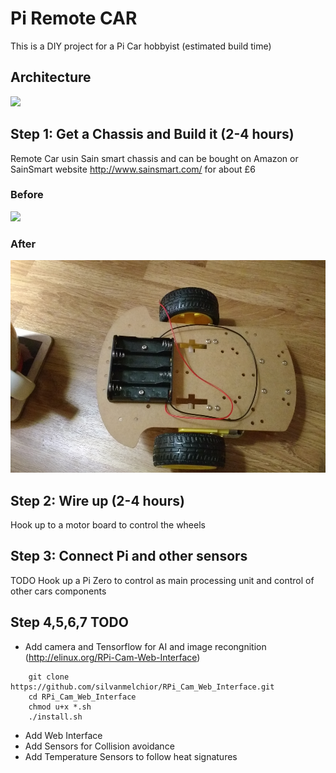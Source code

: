 # Pi Remote CAR

This is a DIY project for a Pi Car hobbyist (estimated build time)

## Architecture

<img src="https://d3ansictanv2wj.cloudfront.net/Figure_1-1ad2b142be6ca8641212c7579ab4f95d.jpg" height="400">


## Step 1: Get a Chassis and Build it (2-4 hours)

Remote Car usin Sain smart chassis and can be bought on Amazon or SainSmart website http://www.sainsmart.com/ for about £6

### Before

<img src="https://images-na.ssl-images-amazon.com/images/I/61qH18xAjVL._SL1200_.jpg" height="340" >

### After

<img src="pi-car-chassis-wired.jpg" height="340" >

## Step 2: Wire up (2-4 hours)

Hook up to a motor board to control the wheels

## Step 3: Connect Pi and other sensors

TODO Hook up a Pi Zero to control as main processing unit and control of other cars components 

## Step 4,5,6,7 TODO
* Add camera and Tensorflow for AI and image recongnition (http://elinux.org/RPi-Cam-Web-Interface)
```
    git clone https://github.com/silvanmelchior/RPi_Cam_Web_Interface.git
    cd RPi_Cam_Web_Interface
    chmod u+x *.sh
    ./install.sh
```
* Add Web Interface
* Add Sensors for Collision avoidance
* Add Temperature Sensors to follow heat signatures
